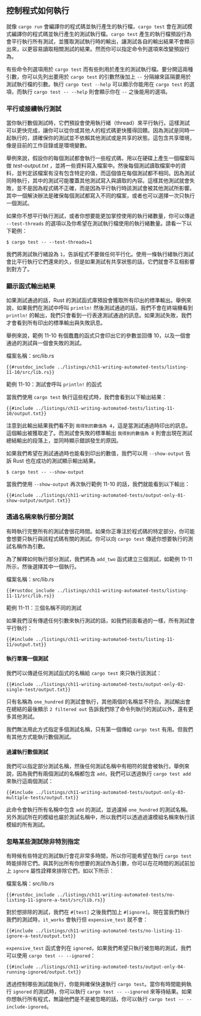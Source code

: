 ## 控制程式如何執行

就像 `cargo run` 會編譯你的程式碼並執行產生的執行檔，`cargo test` 會在測試模式編譯你的程式碼並執行產生的測試執行檔。`cargo test` 產生的執行檔預設行為會平行執行所有測試，並獲取測試執行時的輸出，讓測試各自的輸出結果不會顯示出來，以更容易讀取相關測試的結果。然而你可以指定命令列選項來改變預設行為。

有些命令列選項用於 `cargo test` 而有些則用於產生的測試執行檔。要分開這兩種引數，你可以先列出要用於 `cargo test` 的引數然後加上 `--` 分隔線來區隔要用於測試執行檔的引數。執行 `cargo test --help` 可以顯示你能用在 `cargo test` 的選項，而執行 `cargo test -- --help` 則會顯示你在 `--` 之後能用的選項。

### 平行或接續執行測試

當你執行數個測試時，它們預設會使用執行緒（thread）來平行執行。這樣測試可以更快完成，讓你可以從你或其他人的程式碼更快獲得回饋。因為測試是同時一起執行的，請確保你的測試並不依賴其他測試或是共享的狀態。這包含共享環境，像是目前的工作目錄或是環境變數。

舉例來說，假設你的每個測試都會執行一些程式碼，用以在硬碟上產生一個檔案叫做 *test-output.txt* ，並將一些資料寫入檔案中。然後每個測試讀取檔案中的資料，並判定該檔案有沒有包含特定的值，而這個值在每個測試都不相同。因為測試同時執行，其中的測試可能覆蓋其他測試寫入與讀取的內容。這樣其他測試就會失敗，並不是因為程式碼不正確，而是因為平行執行時該測試會被其他測試所影響。其中一個解決辦法是確保每個測試都寫入不同的檔案，或者也可以選擇一次只執行一個測試。

如果你不想平行執行測試，或者你想要能更加掌控使用的執行緒數量，你可以傳遞 `--test-threads` 的選項以及你希望在測試執行檔使用的執行緒數量。請看一下以下範例：

```console
$ cargo test -- --test-threads=1
```

我們將測試執行緒設為 `1`，告訴程式不要做任何平行化。使用一條執行緒執行測試會比平行執行它們還來的久，但是如果測試有共享狀態的話，它們就會不互相影響到對方了。

### 顯示函式輸出結果

如果測試通過的話，Rust 的測試函式庫預設會獲取所有印出的標準輸出。舉例來說，如果我們在測試中呼叫 `println!` 然後測試通過的話，我們不會在終端機看到 `println!` 的輸出，我們只會看到一行表達測試通過的訊息。如果測試失敗，我們才會看到所有印出的標準輸出與失敗訊息。

舉例來說，範例 11-10 有個蠢蠢的函式只會印出它的參數並回傳 10，以及一個會通過的測試與一個會失敗的測試。

<span class="filename">檔案名稱：src/lib.rs</span>

```rust,panics,noplayground
{{#rustdoc_include ../listings/ch11-writing-automated-tests/listing-11-10/src/lib.rs}}
```

<span class="caption">範例 11-10：測試會呼叫 `println!` 的函式</span>

當我們使用 `cargo test` 執行這些程式時，我們會看到以下輸出結果：

```console
{{#include ../listings/ch11-writing-automated-tests/listing-11-10/output.txt}}
```

注意到此輸出結果我們看不到 `我得到的數值為 4`，這是當測試通過時印出的訊息。這個輸出被獲取走了。而測試會失敗的標準輸出 `我得到的數值為 8` 則會出現在測試總結輸出的段落上，並同時顯示錯誤發生的原因。

如果我們希望在測試通過時也能看到印出的數值，我們可以用 `--show-output` 告訴 Rust 也在成功的測試顯示輸出結果。

```console
$ cargo test -- --show-output
```

當我們使用 `--show-output` 再次執行範例 11-10 的話，我們就能看到以下輸出：

```console
{{#include ../listings/ch11-writing-automated-tests/output-only-01-show-output/output.txt}}
```

### 透過名稱來執行部分測試

有時執行完整所有的測試會很花時間。如果你正專注於程式碼的特定部分，你可能會想要只執行與該程式碼有關的測試。你可以向 `cargo test` 傳遞你想要執行的測試名稱作為引數。

為了解釋如何執行部分測試，我們將為 `add_two` 函式建立三個測試，如範例 11-11 所示，然後選擇其中一個執行。

<span class="filename">檔案名稱：src/lib.rs</span>

```rust,noplayground
{{#rustdoc_include ../listings/ch11-writing-automated-tests/listing-11-11/src/lib.rs}}
```

<span class="caption">範例 11-11：三個名稱不同的測試</span>

如果我們沒有傳遞任何引數來執行測試的話，如我們前面看過的一樣，所有測試會平行執行：

```console
{{#include ../listings/ch11-writing-automated-tests/listing-11-11/output.txt}}
```

#### 執行單獨一個測試

我們可以傳遞任何測試函式的名稱給 `cargo test` 來只執行該測試：

```console
{{#include ../listings/ch11-writing-automated-tests/output-only-02-single-test/output.txt}}
```

只有名稱為 `one_hundred` 的測試會執行，其他兩個的名稱並不符合。測試輸出會在總結的最後顯示 `2 filtered out` 告訴我們除了命令列執行的測試以外，還有更多其他測試。

我們無法用此方式指定多個測試名稱，只有第一個傳給 `cargo test` 有用。但我們有其他方式能執行數個測試。

#### 過濾執行數個測試

我們可以指定部分測試名稱，然後任何測試名稱中有相符的就會被執行。舉例來說，因為我們有兩個測試的名稱都包含 `add`，我們可以透過執行 `cargo test add` 來執行這兩個測試：

```console
{{#include ../listings/ch11-writing-automated-tests/output-only-03-multiple-tests/output.txt}}
```

此命令會執行所有名稱中包含 `add` 的測試，並過濾掉 `one_hundred` 的測試名稱。另外測試所在的模組也屬於測試名稱中，所以我們可以透過過濾模組名稱來執行該模組的所有測試。

### 忽略某些測試除非特別指定

有時候有些特定的測試執行會花非常多時間，所以你可能希望在執行 `cargo test` 時能排除它們。與其列出所有你想要的測試作為引數，你可以在花時間的測試前加上 `ignore` 屬性詮釋來排除它們，如以下所示：

<span class="filename">檔案名稱：src/lib.rs</span>

```rust,noplayground
{{#rustdoc_include ../listings/ch11-writing-automated-tests/no-listing-11-ignore-a-test/src/lib.rs}}
```

對於想排除的測試，我們在 `#[test]` 之後我們加上 `#[ignore]`。現在當我們執行我們的測試時，`it_works` 會執行但 `expensive_test` 就不會：

```console
{{#include ../listings/ch11-writing-automated-tests/no-listing-11-ignore-a-test/output.txt}}
```

`expensive_test` 函式會列在 `ignored`，如果我們希望只執行被忽略的測試，我們可以使用 `cargo test -- --ignored`：

```console
{{#include ../listings/ch11-writing-automated-tests/output-only-04-running-ignored/output.txt}}
```

透過控制哪些測試能執行，你能夠確保快速執行 `cargo test`。當你有時間能夠執行 `ignored` 的測試時，你可以執行 `cargo test -- --ignored` 來等待結果。如果你想執行所有程式，無論他們是不是被忽略的話，你可以執行 `cargo test -- --include-ignored`。
